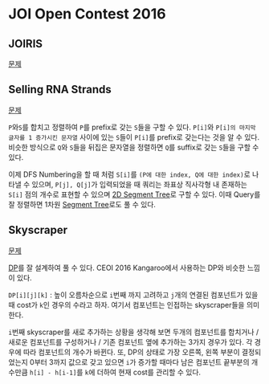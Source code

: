 # JOI Open Contest 2016

## JOIRIS
[문제](https://oj.uz/problem/view/JOI16_joiris)



## Selling RNA Strands
[문제](https://oj.uz/problem/view/JOI16_selling_rna)

`P`와`S`를 합치고 정렬하여 `P`를 prefix로 갖는 `S`들을 구할 수 있다. `P[i]`와 `P[i]의 마지막 글자를 1 증가시킨 문자열` 사이에 있는 `S`들이 `P[i]`를 prefix로 갖는다는 것을 알 수 있다. 비슷한 방식으로 `Q`와 `S`들을 뒤집은 문자열을 정렬하면 `Q`를 suffix로 갖는 `S`들을 구할 수 있다.

이제 DFS Numbering을 할 때 처럼 `S[i]`를 `(P에 대한 index, Q에 대한 index)`로 나타낼 수 있으며, `P[j], Q[j]`가 입력되었을 때 쿼리는 좌표상 직사각형 내 존재하는 `S[i]` 점의 개수로 표현할 수 있으며 [2D Segment Tree](../2d-segment-tree.md)로 구할 수 있다. 이때 Query를 잘 정렬하면 1차원 [Segment Tree](../segment-tree.md)로도 풀 수 있다.

## Skyscraper
[문제](https://oj.uz/problem/view/JOI16_skyscraper)

[DP](../dp.md)를 잘 설계하여 풀 수 있다. CEOI 2016 Kangaroo에서 사용하는 DP와 비슷한 느낌이 있다. 

`DP[i][j][k]` : 높이 오름차순으로 `i`번째 까지 고려하고 `j`개의 연결된 컴포넌트가 있을 때 cost가 `k`인 경우의 수라고 하자. 여기서 컴포넌트는 인접하는 skyscraper들을 의미한다.

`i`번째 skyscraper를 새로 추가하는 상황을 생각해 보면 두개의 컴포넌트를 합치거나 / 새로운 컴포넌트를 구성하거나 / 기존 컴포넌트 옆에 추가하는 3가지 경우가 있다. 각 경우에 따라 컴포넌트의 개수가 바뀐다. 또, DP의 상태로 가장 오른쪽, 왼쪽 부분이 결정되었는지 0부터 3까지 값으로 갖고 있으면 `i`가 증가할 때마다 남은 컴포넌트 끝부분의 개수만큼 `h[i] - h[i-1]`를 `k`에 더하여 현재 cost를 관리할 수 있다.



